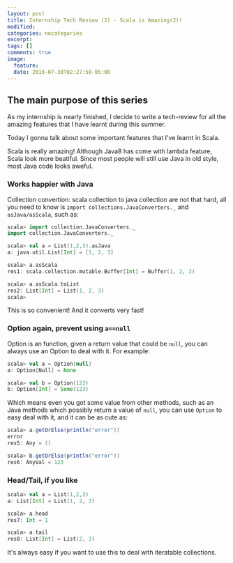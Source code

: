 ```yaml
---
layout: post
title: Internship Tech Review (2) - Scala is Amazing(2)!
modified:
categories: nocategories
excerpt:
tags: []
comments: true
image:
  feature:
  date: 2016-07-30T02:27:58-05:00
---
```


## The main purpose of this series
As my internship is nearly finished, I decide to write a tech-review for all the amazing features that I have learnt during this summer.

Today I gonna talk about some important features that I've learnt in Scala.

Scala is really amazing! Although Java8 has come with lambda feature, Scala look more beatiful. Since most people will still use Java in old style, most Java code looks aweful.

### Works happier with Java
Collection convertion: scala collection to java collection are not that hard, all you need to know is `import collections.JavaConverters._` and `asJava/asScala`, such as:

```scala
scala> import collection.JavaConverters._
import collection.JavaConverters._

scala> val a = List(1,2,3).asJava
a: java.util.List[Int] = [1, 2, 3]

scala> a.asScala
res1: scala.collection.mutable.Buffer[Int] = Buffer(1, 2, 3)

scala> a.asScala.toList
res2: List[Int] = List(1, 2, 3)
scala>
```
This is so convenient! And it converts very fast!

### Option again, prevent using `a==null`
Option is an function, given a return value that could be `null`, you can always use an Option to deal with it. For example:

```scala
scala> val a = Option(null)
a: Option[Null] = None

scala> val b = Option(123)
b: Option[Int] = Some(123)
```
Which means even you got some value from other methods, such as an Java methods which possibly return a value of `null`, you can use `Option` to easy deal with it, and it can be as cute as:

```scala
scala> a.getOrElse(println("error"))
error
res5: Any = ()

scala> b.getOrElse(println("error"))
res6: AnyVal = 123
```
### Head/Tail, if you like

```scala
scala> val a = List(1,2,3)
a: List[Int] = List(1, 2, 3)

scala> a.head
res7: Int = 1

scala> a.tail
res8: List[Int] = List(2, 3)
```
It's always easy if you want to use this to deal with iteratable collections.


